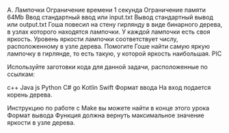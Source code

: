 A. Лампочки
Ограничение времени	1 секунда
Ограничение памяти	64Mb
Ввод	стандартный ввод или input.txt
Вывод	стандартный вывод или output.txt
Гоша повесил на стену гирлянду в виде бинарного дерева, в узлах которого находятся лампочки. У каждой лампочки есть своя яркость. Уровень яркости лампочки соответствует числу, расположенному в узле дерева. Помогите Гоше найти самую яркую лампочку в гирлянде, то есть такую, у которой яркость наибольшая.
PIC

Используйте заготовки кода для данной задачи, расположенные по ссылкам:

c++
Java
js
Python
C#
go
Kotlin
Swift
Формат ввода
На вход подается корень дерева.

Инструкцию по работе с Make вы можете найти в конце этого урока
Формат вывода
Функция должна вернуть максимальное значение яркости в узле дерева.